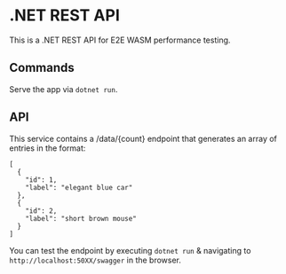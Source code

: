 # .NET REST API
This is a .NET REST API for E2E WASM performance testing.


## Commands
Serve the app via `dotnet run`.

## API
This service contains a /data/{count} endpoint that generates an array of entries in the format:
```
[
  {
    "id": 1,
    "label": "elegant blue car"
  },
  {
    "id": 2,
    "label": "short brown mouse"
  }
]
```

You can test the endpoint by executing `dotnet run` & navigating to ` http://localhost:50XX/swagger` in the browser.